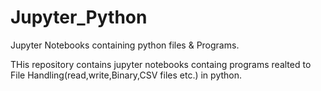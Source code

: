 # Jupyter_Python
Jupyter Notebooks containing python files &amp; Programs.

THis repository contains jupyter notebooks containg programs realted to File Handling(read,write,Binary,CSV files etc.) in python.
